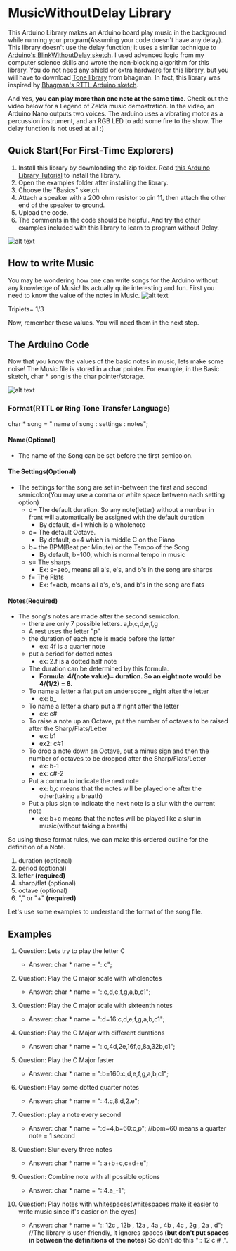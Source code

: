 # MusicWithoutDelay Library

This Arduino Library makes an Arduino board play music in the background while running your program(Assuming your code doesn't have any delay).  This library doesn't use the delay function; it uses a similar technique to [Arduino's BlinkWithoutDelay sketch](https://www.arduino.cc/en/Tutorial/BlinkWithoutDelay).  I used advanced logic from my computer science skills and wrote the non-blocking algorithm for this library.  You do not need any shield or extra hardware for this library, but you will have to download [Tone library](https://github.com/bhagman/Tone) from bhagman. In fact, this library was inspired by [Bhagman's RTTL Arduino sketch](https://github.com/bhagman/Tone/blob/master/examples/RTTTL/RTTTL.pde).

And Yes, **you can play more than one note at the same time**.  Check out the video below for a Legend of Zelda music demostration.  In the video, an Arduino Nano outputs two voices. The arduino uses a vibrating motor as a percussion instrument, and an RGB LED to add some fire to the show.  The delay function is not used at all :)

## Quick Start(For First-Time Explorers)
   1. Install this library by downloading the zip folder.  Read [this Arduino Library Tutorial](https://www.arduino.cc/en/Guide/Libraries) to install the library.
   2. Open the examples folder after installing the library.  
   3. Choose the "Basics" sketch.
   4. Attach a speaker with a 200 ohm resistor to pin 11, then attach the other end of the speaker to ground.
   5. Upload the code.
   6. The comments in the code should be helpful.  And try the other examples included with this library to learn to program without Delay.
   
![alt text](https://raw.githubusercontent.com/nathanRamaNoodles/MusicWithoutDelay-LIbrary/master/MusicWithoutDelay.png "Schematic")

## How to write Music

   You may be wondering how one can write songs for the Arduino without any knowledge of Music!  Its actually quite interesting and fun.  First you need to know the value of the notes in Music.
   ![alt text](http://ezstrummer.com/ezriffs/demo/notes_rests.gif "Note Values")
   
   Triplets= 1/3
   
   Now, remember these values.
   You will need them in the next step.
 ## The Arduino Code
 
   Now that you know the values of the basic notes in music, lets make some noise!
 The Music file is stored in a char pointer.  For example, in the Basic sketch, char * song is the char pointer/storage.
 
 ![alt text](https://raw.githubusercontent.com/nathanRamaNoodles/MusicWithoutDelay-LIbrary/master/char%20song.PNG "storage Variable")

### Format(RTTL or Ring Tone Transfer Language)
  char * song =  " name of song : settings : notes";
  #### Name(Optional)
  
  * The name of the Song can be set before the first semicolon.
  
  #### The Settings(Optional)
  
  * The settings for the song are set in-between the first and second semicolon(You may use a comma or white space between each setting option) 
    * d= The default duration. So any note(letter) without a number in front will automatically be assigned with the default duration
      * By default, d=1 which is a wholenote
    * o= The default Octave.
      * By default, o=4 which is middle C on the Piano
    * b= the BPM(Beat per Minute) or the Tempo of the Song
      * By default, b=100, which is normal tempo in music
    * s= The sharps
      * Ex: s=aeb, means all a's, e's, and b's in the song are sharps
    * f= The Flats
      * Ex: f=aeb, means all a's, e's, and b's in the song are flats
  
  #### Notes(Required)
  
  * The song's notes are made after the second semicolon.
    * there are only 7 possible letters. a,b,c,d,e,f,g
    * A rest uses the letter "p"
    * the duration of each note is made before the letter
      * ex: 4f is a quarter note
    * put a period for dotted notes
      * ex: 2.f is a dotted half note
    * The duration can be determined by this formula.
      * **Formula: 4/(note value)= duration.  So an eight note would be 4/(1/2) = 8.**
    * To name a letter a flat put an underscore _ right after the letter
      * ex: b_
    * To name a letter a sharp put a # right after the letter
      * ex: c#
    * To raise a note up an Octave, put the number of octaves to be raised after the Sharp/Flats/Letter
      * ex: b1 
      * ex2: c#1
    * To drop a note down an Octave, put a minus sign and then the number of octaves to be dropped after the Sharp/Flats/Letter
      * ex: b-1
      * ex: c#-2
    * Put a comma to indicate the next note
      * ex: b,c  means that the notes will be played one after the other(taking a breath)
    * Put a plus sign to indicate the next note is a slur with the current note
      * ex: b+c  means that the notes will be played like a slur in music(without taking a breath)
    
So using these format rules, we can make this ordered outline for the definition of a Note.
1. duration   (optional)
2. period     (optional)
3. letter     **(required)**
4. sharp/flat (optional)
5. octave     (optional)
6. "," or "+" **(required)**    
    
Let's use some examples to understand the format of the song file.  

## Examples
1. Question: Lets try to play the letter C    
   * Answer: char * name = "::c";

2. Question: Play the C major scale with wholenotes  
   * Answer: char * name = "::c,d,e,f,g,a,b,c1";

3. Question: Play the C major scale with sixteenth notes
   * Answer: char * name = ":d=16:c,d,e,f,g,a,b,c1";

4. Question: Play the C Major with different durations
   * Answer: char * name = "::c,4d,2e,16f,g,8a,32b,c1";

5. Question: Play the C Major faster
   * Answer: char * name = ":b=160:c,d,e,f,g,a,b,c1";

6. Question: Play some dotted quarter notes
   * Answer: char * name = "::4.c,8.d,2.e";

7. Question: play a note every second
   * Answer: char * name = ":d=4,b=60:c,p";  //bpm=60 means a quarter note = 1 second

8. Question: Slur every three notes
   * Answer: char * name = "::a+b+c,c+d+e";

9. Question: Combine note with all possible options
   * Answer: char * name = "::4.a_-1";
   
10. Question: Play notes with whitespaces(whitespaces make it easier to write music since it's easier on the eyes)
    * Answer: char * name = ":: 12c , 12b , 12a , 4a , 4b , 4c , 2g , 2a , d";  //The library is user-friendly, it ignores spaces **(but don't put spaces in between the definitions of the notes)** So don't do this ":: 12 c # ,".
    
